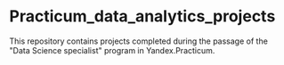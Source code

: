 # Practicum_data_analytics_projects
This repository contains projects completed during the passage of the "Data Science specialist" program in Yandex.Practicum.
